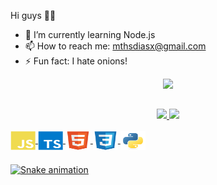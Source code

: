 Hi guys 👋😊

- 🌱 I’m currently learning Node.js
- 📫 How to reach me: mthsdiasx@gmail.com
- ⚡ Fun fact: I hate onions!

<center>
  <a href="https://www.linkedin.com/in/-matheusdias/" target="_blank"><img src="https://img.shields.io/badge/-LinkedIn-%230077B5?style=for-the-badge&logo=linkedin&logoColor=white" target="_blank"></a> </center>

##

<div align="center">
  <a href="https://github.com/Dias-Matheus">
  <img height="180em" src="https://github-readme-stats.vercel.app/api?username=Dias-Matheus&show_icons=true&theme=dark&include_all_commits=true&count_private=true"/>
  <img height="180em" src="https://github-readme-stats.vercel.app/api/top-langs/?username=Dias-Matheus&layout=compact&langs_count=7&theme=dark"/>
</div>
  <div style="display: inline_block"><br>
  <img align="center" alt="Math-Js" height="30" width="40" src="https://raw.githubusercontent.com/devicons/devicon/master/icons/javascript/javascript-plain.svg">
  <img align="center" alt="Math-Ts" height="30" width="40" src="https://raw.githubusercontent.com/devicons/devicon/master/icons/typescript/typescript-plain.svg">
  <img align="center" alt="Math-HTML" height="30" width="40" src="https://raw.githubusercontent.com/devicons/devicon/master/icons/html5/html5-original.svg">
  <img align="center" alt="Math-CSS" height="30" width="40" src="https://raw.githubusercontent.com/devicons/devicon/master/icons/css3/css3-original.svg">
  <img align="center" alt="Math-Python" height="30" width="40" src="https://raw.githubusercontent.com/devicons/devicon/master/icons/python/python-original.svg">
    </div>
  </center>
</div>

###
 
  ![Snake animation](https://github.com/Dias-Matheus/Dias-Matheus/blob/output/github-contribution-grid-snake.svg)
 
</div>
